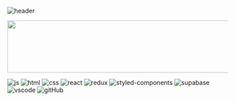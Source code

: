 ![header](https://capsule-render.vercel.app/api?type=waving&color=timeGradient&text=Welcome%20to%20Hareum's%20GitHub🌱%20&animation=twinkling&fontSize=30&fontAlignY=35&fontAlign=50&height=150)

<a href="https://github.com/devxb/gitanimals">
  <img src="https://render.gitanimals.org/lines/{LeeHareum}?pet-id=1" width="1000" height="120"/>
</a>


![js](https://img.shields.io/badge/JavaScript-F7DF1E?style=for-the-badge&logo=JavaScript&logoColor=white)
![html](https://img.shields.io/badge/HTML5-E34F26?style=for-the-badge&logo=html5&logoColor=white)
![css](https://img.shields.io/badge/CSS3-1572B6?style=for-the-badge&logo=css3&logoColor=white)
![react](https://img.shields.io/badge/React-20232A?style=for-the-badge&logo=react&logoColor=61DAFB)
![redux](https://img.shields.io/badge/Redux-593D88?style=for-the-badge&logo=redux&logoColor=white)
![styled-components](https://img.shields.io/badge/styled--components-DB7093?style=for-the-badge&logo=styled-components&logoColor=white)
![supabase](https://img.shields.io/badge/Supabase-181818?style=for-the-badge&logo=supabase&logoColor=white)
![vscode](https://img.shields.io/badge/Visual_Studio_Code-0078D4?style=for-the-badge&logo=visual%20studio%20code&logoColor=white)
![gitHub](https://img.shields.io/badge/GitHub-100000?style=for-the-badge&logo=github&logoColor=white)

<!--https://github.com/Envoy-VC/awesome-badges?tab=readme-ov-file-->
